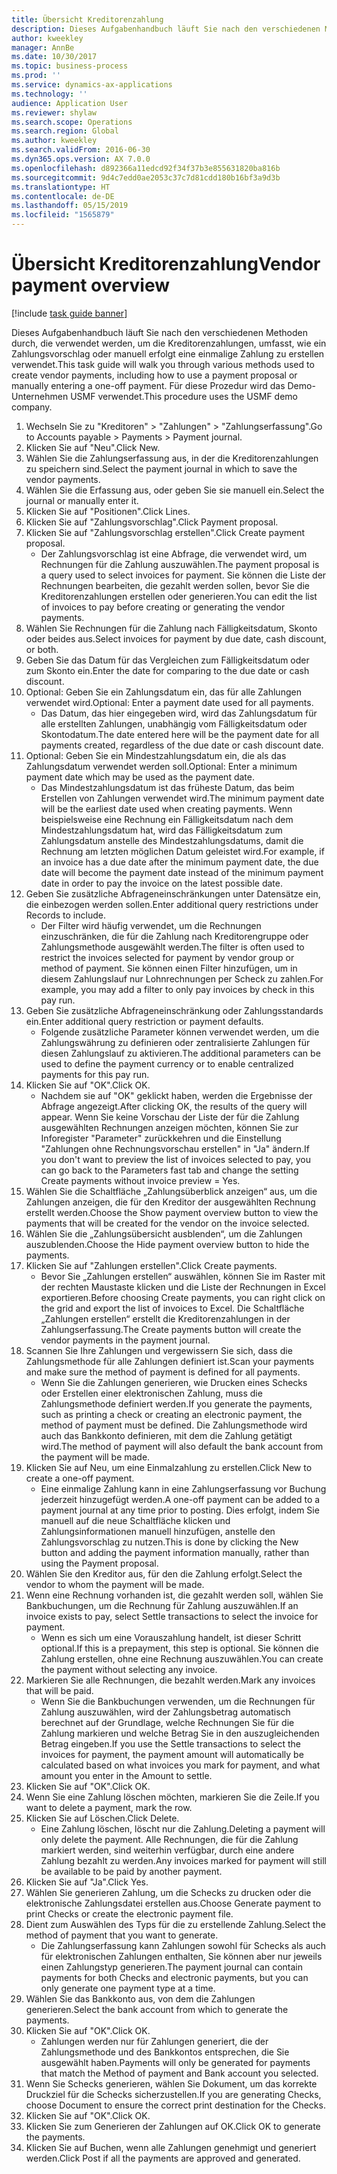 ```yaml
---
title: Übersicht Kreditorenzahlung
description: Dieses Aufgabenhandbuch läuft Sie nach den verschiedenen Methoden durch, die verwendet werden, um die Kreditorenzahlungen, umfasst, wie ein Zahlungsvorschlag oder manuell erfolgt eine einmalige Zahlung zu erstellen verwendet.
author: kweekley
manager: AnnBe
ms.date: 10/30/2017
ms.topic: business-process
ms.prod: ''
ms.service: dynamics-ax-applications
ms.technology: ''
audience: Application User
ms.reviewer: shylaw
ms.search.scope: Operations
ms.search.region: Global
ms.author: kweekley
ms.search.validFrom: 2016-06-30
ms.dyn365.ops.version: AX 7.0.0
ms.openlocfilehash: d892366a11edcd92f34f37b3e855631820ba816b
ms.sourcegitcommit: 9d4c7edd0ae2053c37c7d81cdd180b16bf3a9d3b
ms.translationtype: HT
ms.contentlocale: de-DE
ms.lasthandoff: 05/15/2019
ms.locfileid: "1565879"
---
```

# <a name="vendor-payment-overview"></a><span data-ttu-id="c880a-103">Übersicht Kreditorenzahlung</span><span class="sxs-lookup"><span data-stu-id="c880a-103">Vendor payment overview</span></span>

[!include [task guide banner](../../includes/task-guide-banner.md)]

<span data-ttu-id="c880a-104">Dieses Aufgabenhandbuch läuft Sie nach den verschiedenen Methoden durch, die verwendet werden, um die Kreditorenzahlungen, umfasst, wie ein Zahlungsvorschlag oder manuell erfolgt eine einmalige Zahlung zu erstellen verwendet.</span><span class="sxs-lookup"><span data-stu-id="c880a-104">This task guide will walk you through various methods used to create vendor payments, including how to use a payment proposal or manually entering a one-off payment.</span></span> <span data-ttu-id="c880a-105">Für diese Prozedur wird das Demo-Unternehmen USMF verwendet.</span><span class="sxs-lookup"><span data-stu-id="c880a-105">This procedure uses the USMF demo company.</span></span>

1. <span data-ttu-id="c880a-106">Wechseln Sie zu "Kreditoren" > "Zahlungen" > "Zahlungserfassung".</span><span class="sxs-lookup"><span data-stu-id="c880a-106">Go to Accounts payable > Payments > Payment journal.</span></span>
2. <span data-ttu-id="c880a-107">Klicken Sie auf "Neu".</span><span class="sxs-lookup"><span data-stu-id="c880a-107">Click New.</span></span>
3. <span data-ttu-id="c880a-108">Wählen Sie die Zahlungserfassung aus, in der die Kreditorenzahlungen zu speichern sind.</span><span class="sxs-lookup"><span data-stu-id="c880a-108">Select the payment journal in which to save the vendor payments.</span></span> 
4. <span data-ttu-id="c880a-109">Wählen Sie die Erfassung aus, oder geben Sie sie manuell ein.</span><span class="sxs-lookup"><span data-stu-id="c880a-109">Select the journal or manually enter it.</span></span>
5. <span data-ttu-id="c880a-110">Klicken Sie auf "Positionen".</span><span class="sxs-lookup"><span data-stu-id="c880a-110">Click Lines.</span></span>
6. <span data-ttu-id="c880a-111">Klicken Sie auf "Zahlungsvorschlag".</span><span class="sxs-lookup"><span data-stu-id="c880a-111">Click Payment proposal.</span></span>
7. <span data-ttu-id="c880a-112">Klicken Sie auf "Zahlungsvorschlag erstellen".</span><span class="sxs-lookup"><span data-stu-id="c880a-112">Click Create payment proposal.</span></span>
    * <span data-ttu-id="c880a-113">Der Zahlungsvorschlag ist eine Abfrage, die verwendet wird, um Rechnungen für die Zahlung auszuwählen.</span><span class="sxs-lookup"><span data-stu-id="c880a-113">The payment proposal is a query used to select invoices for payment.</span></span> <span data-ttu-id="c880a-114">Sie können die Liste der Rechnungen bearbeiten, die gezahlt werden sollen, bevor Sie die Kreditorenzahlungen erstellen oder generieren.</span><span class="sxs-lookup"><span data-stu-id="c880a-114">You can edit the list of invoices to pay before creating or generating the vendor payments.</span></span>  
8. <span data-ttu-id="c880a-115">Wählen Sie Rechnungen für die Zahlung nach Fälligkeitsdatum, Skonto oder beides aus.</span><span class="sxs-lookup"><span data-stu-id="c880a-115">Select invoices for payment by due date, cash discount, or both.</span></span> 
9. <span data-ttu-id="c880a-116">Geben Sie das Datum für das Vergleichen zum Fälligkeitsdatum oder zum Skonto ein.</span><span class="sxs-lookup"><span data-stu-id="c880a-116">Enter the date for comparing to the due date or cash discount.</span></span> 
10. <span data-ttu-id="c880a-117">Optional: Geben Sie ein Zahlungsdatum ein, das für alle Zahlungen verwendet wird.</span><span class="sxs-lookup"><span data-stu-id="c880a-117">Optional: Enter a payment date used for all payments.</span></span>
    * <span data-ttu-id="c880a-118">Das Datum, das hier eingegeben wird, wird das Zahlungsdatum für alle erstellten Zahlungen, unabhängig vom Fälligkeitsdatum oder Skontodatum.</span><span class="sxs-lookup"><span data-stu-id="c880a-118">The date entered here will be the payment date for all payments created, regardless of the due date or cash discount date.</span></span>  
11. <span data-ttu-id="c880a-119">Optional: Geben Sie ein Mindestzahlungsdatum ein, die als das Zahlungsdatum verwendet werden soll.</span><span class="sxs-lookup"><span data-stu-id="c880a-119">Optional: Enter a minimum payment date which may be used as the payment date.</span></span>
    * <span data-ttu-id="c880a-120">Das Mindestzahlungsdatum ist das früheste Datum, das beim Erstellen von Zahlungen verwendet wird.</span><span class="sxs-lookup"><span data-stu-id="c880a-120">The minimum payment date will be the earliest date used when creating payments.</span></span> <span data-ttu-id="c880a-121">Wenn beispielsweise eine Rechnung ein Fälligkeitsdatum nach dem Mindestzahlungsdatum hat, wird das Fälligkeitsdatum zum Zahlungsdatum anstelle des Mindestzahlungsdatums, damit die Rechnung am letzten möglichen Datum geleistet wird.</span><span class="sxs-lookup"><span data-stu-id="c880a-121">For example, if an invoice has a due date after the minimum payment date, the due date will become the payment date instead of the minimum payment date in order to pay the invoice on the latest possible date.</span></span>  
12. <span data-ttu-id="c880a-122">Geben Sie zusätzliche Abfrageneinschränkungen unter Datensätze ein, die einbezogen werden sollen.</span><span class="sxs-lookup"><span data-stu-id="c880a-122">Enter additional query restrictions under Records to include.</span></span>
    * <span data-ttu-id="c880a-123">Der Filter wird häufig verwendet, um die Rechnungen einzuschränken, die für die Zahlung nach Kreditorengruppe oder Zahlungsmethode ausgewählt werden.</span><span class="sxs-lookup"><span data-stu-id="c880a-123">The filter is often used to restrict the invoices selected for payment by vendor group or method of payment.</span></span> <span data-ttu-id="c880a-124">Sie können einen Filter hinzufügen, um in diesem Zahlungslauf nur Lohnrechnungen per Scheck zu zahlen.</span><span class="sxs-lookup"><span data-stu-id="c880a-124">For example, you may add a filter to only pay invoices by check in this pay run.</span></span>  
13. <span data-ttu-id="c880a-125">Geben Sie zusätzliche Abfrageneinschränkung oder Zahlungsstandards ein.</span><span class="sxs-lookup"><span data-stu-id="c880a-125">Enter additional query restriction or payment defaults.</span></span> 
    * <span data-ttu-id="c880a-126">Folgende zusätzliche Parameter können verwendet werden, um die Zahlungswährung zu definieren oder zentralisierte Zahlungen für diesen Zahlungslauf zu aktivieren.</span><span class="sxs-lookup"><span data-stu-id="c880a-126">The additional parameters can be used to define the payment currency or to enable centralized payments for this pay run.</span></span>  
14. <span data-ttu-id="c880a-127">Klicken Sie auf "OK".</span><span class="sxs-lookup"><span data-stu-id="c880a-127">Click OK.</span></span>
    * <span data-ttu-id="c880a-128">Nachdem sie auf "OK" geklickt haben, werden die Ergebnisse der Abfrage angezeigt.</span><span class="sxs-lookup"><span data-stu-id="c880a-128">After clicking OK, the results of the query will appear.</span></span> <span data-ttu-id="c880a-129">Wenn Sie keine Vorschau der Liste der für die Zahlung ausgewählten Rechnungen anzeigen möchten, können Sie zur Inforegister "Parameter" zurückkehren und die Einstellung "Zahlungen ohne Rechnungsvorschau erstellen" in "Ja" ändern.</span><span class="sxs-lookup"><span data-stu-id="c880a-129">If you don't want to preview the list of invoices selected to pay, you can go back to the Parameters fast tab and change the setting Create payments without invoice preview = Yes.</span></span>  
15. <span data-ttu-id="c880a-130">Wählen Sie die Schaltfläche „Zahlungsüberblick anzeigen“ aus, um die Zahlungen anzeigen, die für den Kreditor der ausgewählten Rechnung erstellt werden.</span><span class="sxs-lookup"><span data-stu-id="c880a-130">Choose the Show payment overview button to view the payments that will be created for the vendor on the invoice selected.</span></span>
16. <span data-ttu-id="c880a-131">Wählen Sie die „Zahlungsübersicht ausblenden“, um die Zahlungen auszublenden.</span><span class="sxs-lookup"><span data-stu-id="c880a-131">Choose the Hide payment overview button to hide the payments.</span></span> 
17. <span data-ttu-id="c880a-132">Klicken Sie auf "Zahlungen erstellen".</span><span class="sxs-lookup"><span data-stu-id="c880a-132">Click Create payments.</span></span>
    * <span data-ttu-id="c880a-133">Bevor Sie „Zahlungen erstellen“ auswählen, können Sie im Raster mit der rechten Maustaste klicken und die Liste der Rechnungen in Excel exportieren.</span><span class="sxs-lookup"><span data-stu-id="c880a-133">Before choosing Create payments, you can right click on the grid and export the list of invoices to Excel.</span></span> <span data-ttu-id="c880a-134">Die Schaltfläche „Zahlungen erstellen“ erstellt die Kreditorenzahlungen in der Zahlungserfassung.</span><span class="sxs-lookup"><span data-stu-id="c880a-134">The Create payments button will create the vendor payments in the payment journal.</span></span>  
18. <span data-ttu-id="c880a-135">Scannen Sie Ihre Zahlungen und vergewissern Sie sich, dass die Zahlungsmethode für alle Zahlungen definiert ist.</span><span class="sxs-lookup"><span data-stu-id="c880a-135">Scan your payments and make sure the method of payment is defined for all payments.</span></span> 
    * <span data-ttu-id="c880a-136">Wenn Sie die Zahlungen generieren, wie Drucken eines Schecks oder Erstellen einer elektronischen Zahlung, muss die Zahlungsmethode definiert werden.</span><span class="sxs-lookup"><span data-stu-id="c880a-136">If you generate the payments, such as printing a check or creating an electronic payment, the method of payment must be defined.</span></span> <span data-ttu-id="c880a-137">Die Zahlungsmethode wird auch das Bankkonto definieren, mit dem die Zahlung getätigt wird.</span><span class="sxs-lookup"><span data-stu-id="c880a-137">The method of payment will also default the bank account from the payment will be made.</span></span>  
19. <span data-ttu-id="c880a-138">Klicken Sie auf Neu, um eine Einmalzahlung zu erstellen.</span><span class="sxs-lookup"><span data-stu-id="c880a-138">Click New to create a one-off payment.</span></span>
    * <span data-ttu-id="c880a-139">Eine einmalige Zahlung kann in eine Zahlungserfassung vor Buchung jederzeit hinzugefügt werden.</span><span class="sxs-lookup"><span data-stu-id="c880a-139">A one-off payment can be added to a payment journal at any time prior to posting.</span></span> <span data-ttu-id="c880a-140">Dies erfolgt, indem Sie manuell auf die neue Schaltfläche klicken und Zahlungsinformationen manuell hinzufügen, anstelle den Zahlungsvorschlag zu nutzen.</span><span class="sxs-lookup"><span data-stu-id="c880a-140">This is done by clicking the New button and adding the payment information manually, rather than using the Payment proposal.</span></span>  
20. <span data-ttu-id="c880a-141">Wählen Sie den Kreditor aus, für den die Zahlung erfolgt.</span><span class="sxs-lookup"><span data-stu-id="c880a-141">Select the vendor to whom the payment will be made.</span></span>
21. <span data-ttu-id="c880a-142">Wenn eine Rechnung vorhanden ist, die gezahlt werden soll, wählen Sie Bankbuchungen, um die Rechnung für Zahlung auszuwählen.</span><span class="sxs-lookup"><span data-stu-id="c880a-142">If an invoice exists to pay, select Settle transactions to select the invoice for payment.</span></span>
    * <span data-ttu-id="c880a-143">Wenn es sich um eine Vorauszahlung handelt, ist dieser Schritt optional.</span><span class="sxs-lookup"><span data-stu-id="c880a-143">If this is a prepayment, this step is optional.</span></span> <span data-ttu-id="c880a-144">Sie können die Zahlung erstellen, ohne eine Rechnung auszuwählen.</span><span class="sxs-lookup"><span data-stu-id="c880a-144">You can create the payment without selecting any invoice.</span></span>  
22. <span data-ttu-id="c880a-145">Markieren Sie alle Rechnungen, die bezahlt werden.</span><span class="sxs-lookup"><span data-stu-id="c880a-145">Mark any invoices that will be paid.</span></span>
    * <span data-ttu-id="c880a-146">Wenn Sie die Bankbuchungen verwenden, um die Rechnungen für Zahlung auszuwählen, wird der Zahlungsbetrag automatisch berechnet auf der Grundlage, welche Rechnungen Sie für die Zahlung markieren und welche Betrag Sie in den auszugleichenden Betrag eingeben.</span><span class="sxs-lookup"><span data-stu-id="c880a-146">If you use the Settle transactions to select the invoices for payment, the payment amount will automatically be calculated based on what invoices you mark for payment, and what amount you enter in the Amount to settle.</span></span>  
23. <span data-ttu-id="c880a-147">Klicken Sie auf "OK".</span><span class="sxs-lookup"><span data-stu-id="c880a-147">Click OK.</span></span>
24. <span data-ttu-id="c880a-148">Wenn Sie eine Zahlung löschen möchten, markieren Sie die Zeile.</span><span class="sxs-lookup"><span data-stu-id="c880a-148">If you want to delete a payment, mark the row.</span></span>
25. <span data-ttu-id="c880a-149">Klicken Sie auf Löschen.</span><span class="sxs-lookup"><span data-stu-id="c880a-149">Click Delete.</span></span>
    * <span data-ttu-id="c880a-150">Eine Zahlung löschen, löscht nur die Zahlung.</span><span class="sxs-lookup"><span data-stu-id="c880a-150">Deleting a payment will only delete the payment.</span></span> <span data-ttu-id="c880a-151">Alle Rechnungen, die für die Zahlung markiert werden, sind weiterhin verfügbar, durch eine andere Zahlung bezahlt zu werden.</span><span class="sxs-lookup"><span data-stu-id="c880a-151">Any invoices marked for payment will still be available to be paid by another payment.</span></span>  
26. <span data-ttu-id="c880a-152">Klicken Sie auf "Ja".</span><span class="sxs-lookup"><span data-stu-id="c880a-152">Click Yes.</span></span>
27. <span data-ttu-id="c880a-153">Wählen Sie generieren Zahlung, um die Schecks zu drucken oder die elektronische Zahlungsdatei erstellen aus.</span><span class="sxs-lookup"><span data-stu-id="c880a-153">Choose Generate payment to print Checks or create the electronic payment file.</span></span>
28. <span data-ttu-id="c880a-154">Dient zum Auswählen des Typs für die zu erstellende Zahlung.</span><span class="sxs-lookup"><span data-stu-id="c880a-154">Select the method of payment that you want to generate.</span></span>
    * <span data-ttu-id="c880a-155">Die Zahlungserfassung kann Zahlungen sowohl für Schecks als auch für elektronischen Zahlungen enthalten, Sie können aber nur jeweils einen Zahlungstyp generieren.</span><span class="sxs-lookup"><span data-stu-id="c880a-155">The payment journal can contain payments for both Checks and electronic payments, but you can only generate one payment type at a time.</span></span>  
29. <span data-ttu-id="c880a-156">Wählen Sie das Bankkonto aus, von dem die Zahlungen generieren.</span><span class="sxs-lookup"><span data-stu-id="c880a-156">Select the bank account from which to generate the payments.</span></span>
30. <span data-ttu-id="c880a-157">Klicken Sie auf "OK".</span><span class="sxs-lookup"><span data-stu-id="c880a-157">Click OK.</span></span>
    * <span data-ttu-id="c880a-158">Zahlungen werden nur für Zahlungen generiert, die der Zahlungsmethode und des Bankkontos entsprechen, die Sie ausgewählt haben.</span><span class="sxs-lookup"><span data-stu-id="c880a-158">Payments will only be generated for payments that match the Method of payment and Bank account you selected.</span></span>  
31. <span data-ttu-id="c880a-159">Wenn Sie Schecks generieren, wählen Sie Dokument, um das korrekte Druckziel für die Schecks sicherzustellen.</span><span class="sxs-lookup"><span data-stu-id="c880a-159">If you are generating Checks, choose Document to ensure the correct print destination for the Checks.</span></span>
32. <span data-ttu-id="c880a-160">Klicken Sie auf "OK".</span><span class="sxs-lookup"><span data-stu-id="c880a-160">Click OK.</span></span>
33. <span data-ttu-id="c880a-161">Klicken Sie zum Generieren der Zahlungen auf OK.</span><span class="sxs-lookup"><span data-stu-id="c880a-161">Click OK to generate the payments.</span></span>
34. <span data-ttu-id="c880a-162">Klicken Sie auf Buchen, wenn alle Zahlungen genehmigt und generiert werden.</span><span class="sxs-lookup"><span data-stu-id="c880a-162">Click Post if all the payments are approved and generated.</span></span> 

